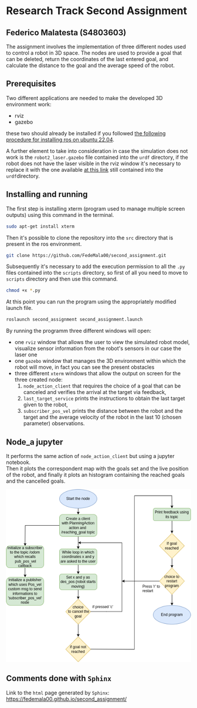 # Research Track Second Assignment
## Federico Malatesta (S4803603)

The assignment involves the implementation of three different nodes used to control a robot in 3D space. 
The nodes are used to provide a goal that can be deleted, return the coordinates of the last entered goal, and calculate the distance to the goal and the average speed of the robot.

## Prerequisites
Two different applications are needed to make the developed 3D environment work:
- rviz
- gazebo

these two should already be installed if you followed [the following procedure for installing ros on ubuntu 22.04](https://2023.aulaweb.unige.it/pluginfile.php/154428/mod_resource/content/0/guide_ROSinstallation_Ubuntu22.txt).

A further element to take into consideration in case the simulation does not work is the `robot2_laser.gazebo` file contained into the `urdf` directory, if the robot does not have the laser visible in the rviz window it's necessary to replace it with the one available [at this link](https://github.com/CarmineD8/assignment_2_2023) still contained into the `urdf`directory.

## Installing and running
The first step is installing xterm (program used to manage multiple screen outputs) using this command in the terminal.
```bash 
sudo apt-get install xterm
```
Then it's possible to clone the repository into the `src` directory that is present in the ros environment. 
```bash
git clone https://github.com/FedeMala00/second_assignment.git
```
Subsequently it's necessary to add the execution permission to all the `.py` files contained into the `scripts` directory, so first of all you need to move to `scripts` directory and then use this command.
```bash
chmod +x *.py
```
At this point you can run the program using the appropriately modified launch file.
```bash
roslaunch second_assignment second_assignment.launch
```
By running the programm three different windows will open: 
- one `rviz` window that allows the user to view the simulated robot model, visualize sensor information from the robot's sensors in our case the laser one
- one `gazebo` window that manages the 3D environment within which the robot will move, in fact you can see the present obstacles
- three different `xterm` windows that allow the output on screen for the three created node:
  1. `node_action_client` that requires the choice of a goal that can be canceled and verifies the arrival at the target via feedback,
  2. `last_target_service` prints the instructions to obtain the last target given to the robot, 
  3. `subscriber_pos_vel` prints the distance between the robot and the target and the average velocity of the robot in the last 10 (chosen parameter) observations.

## Node_a jupyter
It performs the same action of `node_action_client` but using a jupyter notebook.  
Then it plots the correspondent map with the goals set and the live position of the robot, and finally it plots an histogram containing the reached goals and the cancelled goals.

![Flowchart.drawio.png](https://github.com/FedeMala00/Research_track_ass2/blob/main/Flowchart.drawio.png)

## Comments done with `Sphinx`
Link to the `html` page generated by `Sphinx`: https://fedemala00.github.io/second_assignment/
